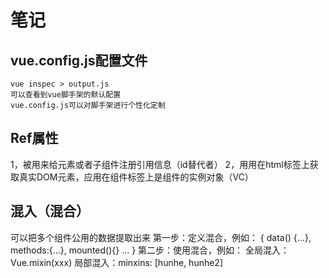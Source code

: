# 笔记

## vue.config.js配置文件
```
vue inspec > output.js
可以查看到vue脚手架的默认配置
vue.config.js可以对脚手架进行个性化定制
```

## Ref属性
1，被用来给元素或者子组件注册引用信息（id替代者）
2，用用在html标签上获取真实DOM元素，应用在组件标签上是组件的实例对象（VC）

## 混入（混合）
可以把多个组件公用的数据提取出来
第一步：定义混合，例如：
{
    data() {...},
    methods:{...},
    mounted(){}
    ...
}
第二步：使用混合，例如：
全局混入：Vue.mixin(xxx)
局部混入：minxins: [hunhe, hunhe2]

